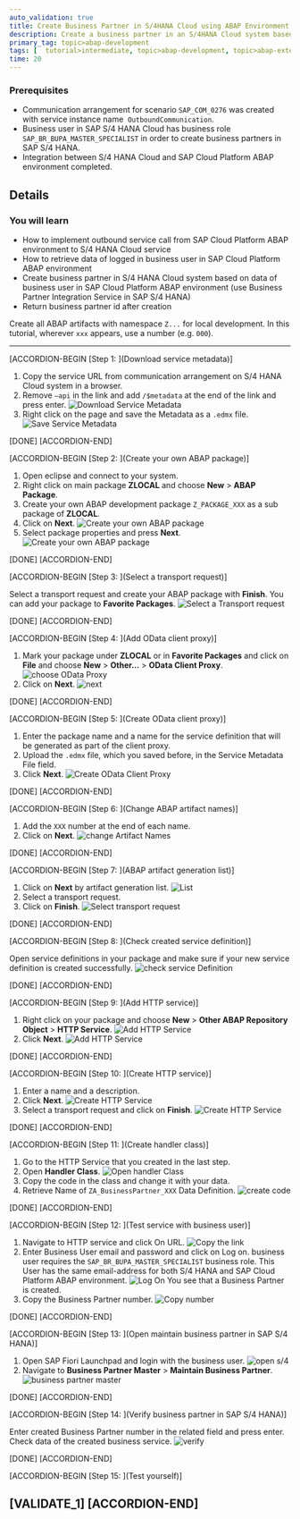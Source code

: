```yaml
---
auto_validation: true
title: Create Business Partner in S/4HANA Cloud using ABAP Environment Data
description: Create a business partner in an S/4HANA Cloud system based on a business user in SAP Cloud Platform ABAP environment.
primary_tag: topic>abap-development
tags: [  tutorial>intermediate, topic>abap-development, topic>abap-extensibility ]
time: 20
---
```


### Prerequisites  
- Communication arrangement for scenario `SAP_COM_0276` was created with service instance name  `OutboundCommunication`.
- Business user in SAP S/4 HANA Cloud has business role `SAP_BR_BUPA_MASTER_SPECIALIST` in order to create business partners in SAP S/4 HANA​.
- Integration between S/4 HANA Cloud and SAP Cloud Platform ABAP environment completed​.

## Details
### You will learn  
  - How to implement outbound service call from SAP Cloud Platform ABAP environment to S/4 HANA Cloud service
  - How to retrieve data of logged in business user in SAP Cloud Platform ABAP environment
  - Create business partner in S/4 HANA Cloud system based on data of business user in SAP Cloud Platform ABAP environment (use Business Partner Integration Service in SAP S/4 HANA)​
  - Return business partner id after creation

Create all ABAP artifacts with namespace `Z...` for local development.
In this tutorial, wherever `xxx` appears, use a number (e.g. `000`).

---

[ACCORDION-BEGIN [Step 1: ](Download service metadata)]

1. Copy the service URL from communication arrangement on S/4 HANA Cloud system in a browser.
2. Remove `–api` in the link and add `/$metadata` at the end of the link and press enter.
![Download Service Metadata](Metadata1.png)
3. Right click on the page and save the Metadata as a `.edmx` file.
![Save Service Metadata](Metadata2.png)

[DONE]
[ACCORDION-END]


[ACCORDION-BEGIN [Step 2: ](Create your own ABAP package)]

1. Open eclipse and connect to your system.
2. Right click on main package **ZLOCAL**  and choose **New** > **ABAP Package**.
3. Create your own ABAP development package `Z_PACKAGE_XXX`  as a sub package of **ZLOCAL**.
4. Click on **Next**.
![Create your own ABAP package](package1.png)
5. Select package properties and press **Next**.
![Create your own ABAP package](package2.png)

[DONE]
[ACCORDION-END]


[ACCORDION-BEGIN [Step 3: ](Select a transport request)]

Select a transport request and create your ABAP package with **Finish**.
You can add your package to **Favorite Packages**.
![Select a Transport request](package3.png)

[DONE]
[ACCORDION-END]


[ACCORDION-BEGIN [Step 4: ](Add OData client proxy)]

1. Mark your package under **ZLOCAL** or in **Favorite Packages** and click on **File** and choose **New** > **Other…** > **OData Client Proxy**.
![choose OData Proxy](Picture1.png)
3. Click on **Next**.
![next](Picture2.png)

[DONE]
[ACCORDION-END]


[ACCORDION-BEGIN [Step 5: ](Create OData client proxy)]

1. Enter the package name and a name for the service definition that will be generated as part of the client proxy.
2. Upload the `.edmx` file, which you saved before, in the Service Metadata File field.
3. Click **Next**.
![Create OData Client Proxy](Picture3.png)

[DONE]
[ACCORDION-END]


[ACCORDION-BEGIN [Step 6: ](Change ABAP artifact names)]

1. Add the `XXX` number at the end of each name.
2. Click on **Next**.
![change Artifact Names](Picture5.png)

[DONE]
[ACCORDION-END]


[ACCORDION-BEGIN [Step 7: ](ABAP artifact generation list)]

1. Click on **Next** by artifact generation list.
![List](Picture6.png)
2. Select a transport request.
3. Click on **Finish**.
![Select transport request](Picture7.png)

[DONE]
[ACCORDION-END]


[ACCORDION-BEGIN [Step 8: ](Check created service definition)]

Open service definitions in your package and make sure if your new service definition is created successfully.
![check service Definition](Picture8.png)

[DONE]
[ACCORDION-END]


[ACCORDION-BEGIN [Step 9: ](Add HTTP service)]

1. Right click on your package and choose **New** > **Other ABAP Repository Object** > **HTTP Service**.
![Add HTTP Service](http1.png)
2. Click **Next**.
![Add HTTP Service](http2.png)

[DONE]
[ACCORDION-END]


[ACCORDION-BEGIN [Step 10: ](Create HTTP service)]

1. Enter a name and a description.
2. Click **Next**.
![Create HTTP Service](http3.png)
3. Select a transport request and click on **Finish**.
![Create HTTP Service](http4.png)

[DONE]
[ACCORDION-END]


[ACCORDION-BEGIN [Step 11: ](Create handler class)]

1. Go to the HTTP Service that you created in the last step.
2. Open **Handler Class**.
![Open handler Class](http5.png)
3. Copy the code in the class and change it with your data.
4. Retrieve Name of `ZA_BusinessPartner_XXX` Data Definition.
![create code](http6.png)

[DONE]
[ACCORDION-END]


[ACCORDION-BEGIN [Step 12: ](Test service with business user)]

1. Navigate to HTTP service and click On URL.
![Copy the link](Picture9.png)
2. Enter Business User email and password and click on Log on.
business user requires the `SAP_BR_BUPA_MASTER_SPECIALIST` business role.
This User has the same email-address for both S/4 HANA and SAP Cloud Platform ABAP environment.
![Log On](Picture11.png)
You see that a Business Partner is created.
3. Copy the Business Partner number.
![Copy number](Picture12.png)

[DONE]
[ACCORDION-END]


[ACCORDION-BEGIN [Step 13: ](Open maintain business partner in SAP S/4 HANA)]

1. Open SAP Fiori Launchpad and login with the business user.
![open s/4](Picture14.png)
2. Navigate to **Business Partner Master** > **Maintain Business Partner**.
![business partner master](Picture15.png)

[DONE]
[ACCORDION-END]


[ACCORDION-BEGIN [Step 14: ](Verify business partner in SAP S/4 HANA)]

Enter created Business Partner number in the related field and press enter.
Check data of the created business service.
![verify](Picture13.png)

[DONE]
[ACCORDION-END]

[ACCORDION-BEGIN [Step 15: ](Test yourself)]

[VALIDATE_1]
[ACCORDION-END]
---
